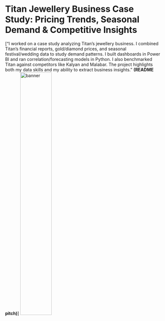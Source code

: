 # Titan Jewellery Business Case Study: Pricing Trends, Seasonal Demand & Competitive Insights

[“I worked on a case study analyzing Titan’s jewellery business. I combined Titan’s financial reports, gold/diamond prices, and seasonal festival/wedding data to study demand patterns. I built dashboards in Power BI and ran correlation/forecasting models in Python. I also benchmarked Titan against competitors like Kalyan and Malabar. The project highlights both my data skills and my ability to extract business insights.” **(README pitch)**] 
<img src="https://res.cloudinary.com/dyyjph6kx/image/upload/fl_lossy,f_auto,q_auto,w_auto/fl_lossy,f_auto,q_auto,c_pad,b_white,h_280,w_420/gift_vouchers/phpDBW4Zg_wyfggj.png" alt="banner" width="45%"> 


